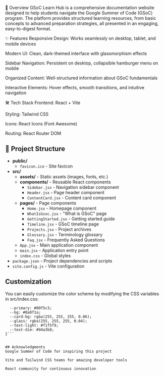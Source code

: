 📝 Overview
GSoC Learn Hub is a comprehensive documentation website designed to help students navigate the Google Summer of Code (GSoC) program. The platform provides structured learning resources, from basic concepts to advanced preparation strategies, all presented in an engaging, easy-to-digest format.

✨ Features
Responsive Design: Works seamlessly on desktop, tablet, and mobile devices

Modern UI: Clean, dark-themed interface with glassmorphism effects

Sidebar Navigation: Persistent on desktop, collapsible hamburger menu on mobile

Organized Content: Well-structured information about GSoC fundamentals

Interactive Elements: Hover effects, smooth transitions, and intuitive navigation

🛠️ Tech Stack
Frontend: React + Vite

Styling: Tailwind CSS

Icons: React Icons (Font Awesome)

Routing: React Router DOM



## 📂 Project Structure

- **public/**
  - `favicon.ico` - Site favicon
- **src/**
  - **assets/** - Static assets (images, fonts, etc.)
  - **components/** - Reusable React components
    - `Sidebar.jsx` - Navigation sidebar component
    - `Header.jsx` - Page header component
    - `ContentCard.jsx` - Content card component
  - **pages/** - Page components
    - `Home.jsx` - Homepage component
    - `WhatIsGsoc.jsx` - "What is GSoC" page
    - `GettingStarted.jsx` - Getting started guide
    - `Timeline.jsx` - GSoC timeline page
    - `Projects.jsx` - Project archives
    - `Glossary.jsx` - Terminology glossary
    - `Faq.jsx` - Frequently Asked Questions
  - `App.jsx` - Main application component
  - `main.jsx` - Application entry point
  - `index.css` - Global styles
- `package.json` - Project dependencies and scripts
- `vite.config.js` - Vite configuration

## Customization
You can easily customize the color scheme by modifying the CSS variables in src/index.css:


```:root {
  --primary: #00f5c3;
  --bg: #0a0f1a;
  --card-bg: rgba(255, 255, 255, 0.06);
  --glass: rgba(255, 255, 255, 0.04);
  --text-light: #f1f5f9;
  --text-dim: #94a3b8;
}```


## Acknowledgments
Google Summer of Code for inspiring this project

Vite and Tailwind CSS teams for amazing developer tools

React community for continuous innovation

